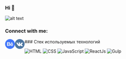 ### Hi 👋
![alt text](git-profile_1.png)
### Connect with me:
<a href="https://www.behance.net/Znat">
  <img align="left" alt="behance" width="32px" src="behance.png" />
 </a>
 <a href="https://vk.com/theznat7">
  <img align="left" alt="Vk" width="32px" src="vk.png" />
 </a>  
### Стек используемых технологий

![HTML](https://img.shields.io/badge/-HTML-090909?style=for-the-badge&logo=html5)
![CSS](https://img.shields.io/badge/-CSS-090909?style=for-the-badge&logo=css3)
![JavaScript](https://img.shields.io/badge/-JavaScript-090909?style=for-the-badge&logo=JavaScript)
![ReactJs](https://img.shields.io/badge/-ReactJs-090909?style=for-the-badge&logo=React)
![Gulp](https://img.shields.io/badge/-Gulp-090909?style=for-the-badge&logo=gulp)
